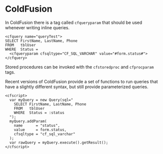 ColdFusion
==========

In ColdFusion there is a tag called <code>cfqueryparam</code> that should be used whenever writing inline queries.

    <cfquery name="queryTest">
    SELECT FirstName, LastName, Phone
    FROM   tblUser
    WHERE  Status =
      <cfqueryparam cfsqltype="CF_SQL_VARCHAR" value="#form.status#">
    </cfquery>


Stored procedures can be invoked with the <code>cfstoredproc</code> and <code>cfprocparam</code> tags.

Recent versions of ColdFusion provide a set of functions to run queries that
have a slightly different syntax, but still provide parameterized queries.


    <cfscript>
      var myQuery = new Query(sql="
        SELECT FirstName, LastName, Phone
        FROM   tblUser
        WHERE  Status = :status
      ");
      myQuery.addParam(
        name      = "status",
        value     = form.status,
        cfsqltype = "cf_sql_varchar"
      );
      var rawQuery = myQuery.execute().getResult();
    </cfscript>

